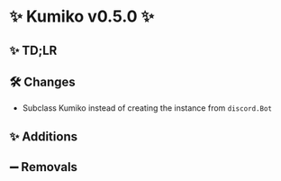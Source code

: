 # ✨ Kumiko v0.5.0 ✨


## ✨ TD;LR

## 🛠️ Changes
- Subclass Kumiko instead of creating the instance from `discord.Bot`


## ✨ Additions
## ➖ Removals
